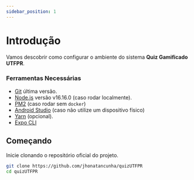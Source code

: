 ```yaml
---
sidebar_position: 1
---
```


# Introdução

Vamos descobrir como configurar o ambiente do sistema **Quiz Gamificado UTFPR**.

### Ferramentas Necessárias

- [Git](https://git-scm.com/downloads) última versão.
- [Node.js](https://nodejs.org/en/) versão v16.16.0 (caso rodar localmente).
- [PM2](https://pm2.keymetrics.io/) (caso rodar sem `docker`)
- [Android Studio](https://developer.android.com/studio/install?hl=pt-br) (caso não utilize um dispositivo físico)
- [Yarn](https://classic.yarnpkg.com/lang/en/docs/install/#debian-stable) (opcional).
- [Expo CLI](https://docs.expo.dev/workflow/expo-cli/)

## Começando

Inicie clonando o repositório oficial do projeto.

```bash
git clone https://github.com/jhonatancunha/quizUTFPR
cd quizUTFPR
```

<!-- ## Generate a new site

Generate a new Docusaurus site using the **classic template**.

The classic template will automatically be added to your project after you run the command:

```bash
npm init docusaurus@latest my-website classic
```

You can type this command into Command Prompt, Powershell, Terminal, or any other integrated terminal of your code editor.

The command also installs all necessary dependencies you need to run Docusaurus.

## Start your site

Run the development server:

```bash
cd my-website
npm run start
```

The `cd` command changes the directory you're working with. In order to work with your newly created Docusaurus site, you'll need to navigate the terminal there.

The `npm run start` command builds your website locally and serves it through a development server, ready for you to view at http://localhost:3000/.

Open `docs/intro.md` (this page) and edit some lines: the site **reloads automatically** and displays your changes. -->

